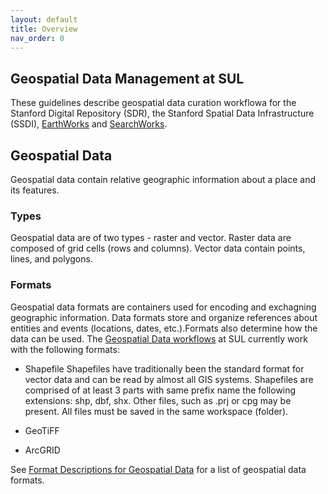 ```yaml
---
layout: default
title: Overview
nav_order: 0
---
```

## Geospatial Data Management at SUL ##

These guidelines describe geospatial data curation workflowa for the Stanford Digital Repository (SDR), the Stanford Spatial Data Infrastructure (SSDI), [EarthWorks](https://earthworks.stanford.edu) and [SearchWorks](https://searchworks.stanford.edu).

## Geospatial Data ## 

Geospatial data contain relative geographic information about a place and its features. 

### Types ###

Geospatial data are of two types - raster and vector. Raster data are composed of grid cells (rows and columns). Vector data contain points, lines, and polygons. 

### Formats ###

Geospatial data formats are containers used for encoding and exchagning geographic information. Data formats store and organize references about entities and events (locations, dates, etc.).Formats also determine how the data can be used. The [Geospatial Data workflows](https://github.com/sul-dlss/gis-robot-suite) at SUL currently work with the following formats:

 * Shapefile 
   Shapefiles have traditionally been the standard format for vector data and can be read by almost all GIS systems. Shapefiles are comprised of at least 3 parts with same prefix name the following extensions:    shp, dbf, shx. Other files, such as .prj or cpg may be present. All files must be saved in the same workspace (folder).
   
 * GeoTiFF
 * ArcGRID

See [Format Descriptions for Geospatial Data](https://www.loc.gov/preservation/digital/formats/fdd/gis_fdd.shtml) for a list of geospatial data formats.






